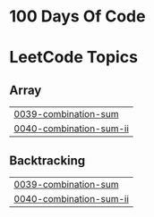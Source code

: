 # 100 Days Of Code

<!---LeetCode Topics Start-->
# LeetCode Topics
## Array
|  |
| ------- |
| [0039-combination-sum](https://github.com/divijakinger/PlacementPrep/tree/master/0039-combination-sum) |
| [0040-combination-sum-ii](https://github.com/divijakinger/PlacementPrep/tree/master/0040-combination-sum-ii) |
## Backtracking
|  |
| ------- |
| [0039-combination-sum](https://github.com/divijakinger/PlacementPrep/tree/master/0039-combination-sum) |
| [0040-combination-sum-ii](https://github.com/divijakinger/PlacementPrep/tree/master/0040-combination-sum-ii) |
<!---LeetCode Topics End-->